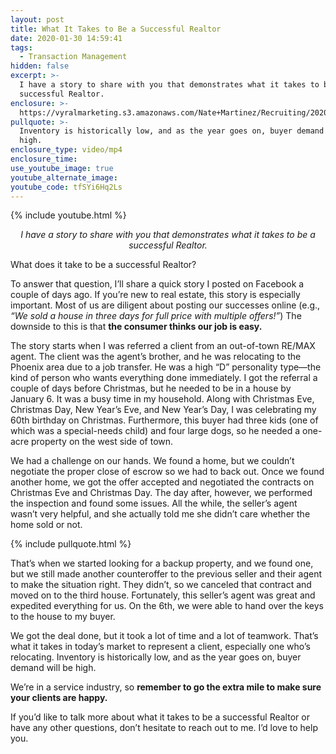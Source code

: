 ```yaml
---
layout: post
title: What It Takes to Be a Successful Realtor
date: 2020-01-30 14:59:41
tags:
  - Transaction Management
hidden: false
excerpt: >-
  I have a story to share with you that demonstrates what it takes to be a
  successful Realtor.
enclosure: >-
  https://vyralmarketing.s3.amazonaws.com/Nate+Martinez/Recruiting/2020/What+Does+It+Take+to+Be+a+Successful+Realtor_.mp4
pullquote: >-
  Inventory is historically low, and as the year goes on, buyer demand will be
  high.
enclosure_type: video/mp4
enclosure_time:
use_youtube_image: true
youtube_alternate_image:
youtube_code: tfSYi6Hq2Ls
---
```


{% include youtube.html %}

<p style="text-align: center;"><em>I have a story to share with you that demonstrates what it takes to be a successful Realtor.</em></p>

What does it take to be a successful Realtor?&nbsp;

To answer that question, I’ll share a quick story I posted on Facebook a couple of days ago. If you’re new to real estate, this story is especially important. Most of us are diligent about posting our successes online (e.g., *“We sold a house in three days for full price with multiple offers\!”*) The downside to this is that **the consumer thinks our job is easy.&nbsp;**

The story starts when I was referred a client from an out-of-town RE/MAX agent. The client was the agent’s brother, and he was relocating to the Phoenix area due to a job transfer. He was a high “D” personality type—the kind of person who wants everything done immediately. I got the referral a couple of days before Christmas, but he needed to be in a house by January 6. It was a busy time in my household. Along with Christmas Eve, Christmas Day, New Year’s Eve, and New Year’s Day, I was celebrating my 60th birthday on Christmas. Furthermore, this buyer had three kids (one of which was a special-needs child) and four large dogs, so he needed a one-acre property on the west side of town.&nbsp;

We had a challenge on our hands. We found a home, but we couldn’t negotiate the proper close of escrow so we had to back out. Once we found another home, we got the offer accepted and negotiated the contracts on Christmas Eve and Christmas Day. The day after, however, we performed the inspection and found some issues. All the while, the seller’s agent wasn’t very helpful, and she actually told me she didn’t care whether the home sold or not.

{% include pullquote.html %}

That’s when we started looking for a backup property, and we found one, but we still made another counteroffer to the previous seller and their agent to make the situation right. They didn’t, so we canceled that contract and moved on to the third house. Fortunately, this seller’s agent was great and expedited everything for us. On the 6th, we were able to hand over the keys to the house to my buyer.&nbsp;

We got the deal done, but it took a lot of time and a lot of teamwork. That’s what it takes in today’s market to represent a client, especially one who’s relocating. Inventory is historically low, and as the year goes on, buyer demand will be high.&nbsp;

We’re in a service industry, so **remember to go the extra mile to make sure your clients are happy.&nbsp;**

If you’d like to talk more about what it takes to be a successful Realtor or have any other questions, don’t hesitate to reach out to me. I’d love to help you.